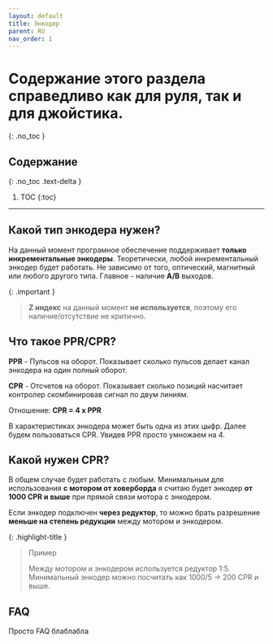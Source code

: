 ```yaml
---
layout: default
title: Энкодер
parent: RU
nav_order: 1
---
```


# Содержание этого раздела справедливо как для руля, так и для джойстика.
{: .no_toc }

## Содержание
{: .no_toc .text-delta }

1. TOC
{:toc}

---

## Какой тип энкодера нужен?

На данный момент програмное обеспечение поддерживает **только инкрементальные энкодеры**. 
Теоретически, любой инкрементальный энкодер будет работать. Не зависимо от того, оптический, магнитный или любого другого типа. 
Главное - наличие **A/B** выходов.  

{: .important }
> **Z индекс** на данный момент **не используется**, поэтому его наличие/отсутствие не критично. 

## Что такое PPR/CPR?

**PPR** - Пульсов на оборот. Показывает сколько пульсов делает канал энкодера на один полный оборот.

**CPR** - Отсчетов на оборот. Показывает сколько позиций насчитает контролер скомбинировав сигнал по двум линиям. 

Отношение: **CPR = 4 x PPR**

В характеристиках энкодера может быть одна из этих цыфр. 
Далее будем пользоваться CPR. Увидев PPR просто умножаем на 4.  

## Kакой нужен CPR?

В общем случае будет работать с любым. Минимальным для использования **с мотором от ховерборда** 
я считаю будет энкодер **от 1000 CPR и выше** при прямой связи мотора с энкодером.

Если энкодер подключен **через редуктор**, то можно брать разрешение **меньше на степень
редукции** между мотором и энкодером. 

{: .highlight-title }
>Пример
> 
>Mежду мотором и энкодером используется редуктор 1:5. Минимальный энкодер можно посчитать как 1000/5 -> 200 CPR и выше.   

## FAQ
Просто FAQ блаблабла

